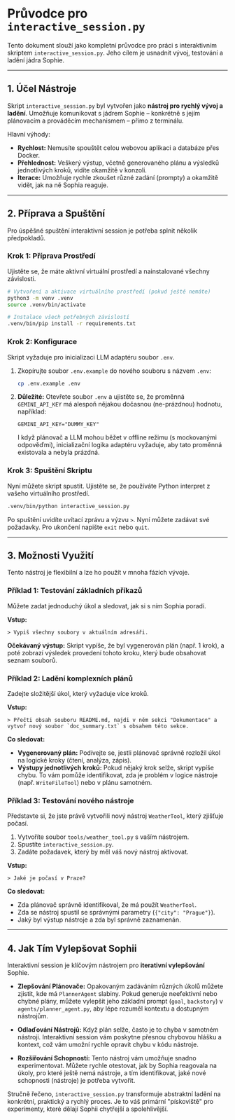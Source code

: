 # Průvodce pro `interactive_session.py`

Tento dokument slouží jako kompletní průvodce pro práci s interaktivním skriptem `interactive_session.py`. Jeho cílem je usnadnit vývoj, testování a ladění jádra Sophie.

---

## 1. Účel Nástroje

Skript `interactive_session.py` byl vytvořen jako **nástroj pro rychlý vývoj a ladění**. Umožňuje komunikovat s jádrem Sophie – konkrétně s jejím plánovacím a prováděcím mechanismem – přímo z terminálu.

Hlavní výhody:
- **Rychlost:** Nemusíte spouštět celou webovou aplikaci a databáze přes Docker.
- **Přehlednost:** Veškerý výstup, včetně generovaného plánu a výsledků jednotlivých kroků, vidíte okamžitě v konzoli.
- **Iterace:** Umožňuje rychle zkoušet různé zadání (prompty) a okamžitě vidět, jak na ně Sophia reaguje.

---

## 2. Příprava a Spuštění

Pro úspěšné spuštění interaktivní session je potřeba splnit několik předpokladů.

### Krok 1: Příprava Prostředí
Ujistěte se, že máte aktivní virtuální prostředí a nainstalované všechny závislosti.

```bash
# Vytvoření a aktivace virtuálního prostředí (pokud ještě nemáte)
python3 -m venv .venv
source .venv/bin/activate

# Instalace všech potřebných závislostí
.venv/bin/pip install -r requirements.txt
```

### Krok 2: Konfigurace
Skript vyžaduje pro inicializaci LLM adaptéru soubor `.env`.

1.  Zkopírujte soubor `.env.example` do nového souboru s názvem `.env`:
    ```bash
    cp .env.example .env
    ```
2.  **Důležité:** Otevřete soubor `.env` a ujistěte se, že proměnná `GEMINI_API_KEY` má alespoň nějakou dočasnou (ne-prázdnou) hodnotu, například:
    ```
    GEMINI_API_KEY="DUMMY_KEY"
    ```
    I když plánovač a LLM mohou běžet v offline režimu (s mockovanými odpověďmi), inicializační logika adaptéru vyžaduje, aby tato proměnná existovala a nebyla prázdná.

### Krok 3: Spuštění Skriptu
Nyní můžete skript spustit. Ujistěte se, že používáte Python interpret z vašeho virtuálního prostředí.

```bash
.venv/bin/python interactive_session.py
```

Po spuštění uvidíte uvítací zprávu a výzvu `>`. Nyní můžete zadávat své požadavky. Pro ukončení napište `exit` nebo `quit`.

---

## 3. Možnosti Využití

Tento nástroj je flexibilní a lze ho použít v mnoha fázích vývoje.

### Příklad 1: Testování základních příkazů
Můžete zadat jednoduchý úkol a sledovat, jak si s ním Sophia poradí.

**Vstup:**
```
> Vypiš všechny soubory v aktuálním adresáři.
```

**Očekávaný výstup:**
Skript vypíše, že byl vygenerován plán (např. 1 krok), a poté zobrazí výsledek provedení tohoto kroku, který bude obsahovat seznam souborů.

### Příklad 2: Ladění komplexních plánů
Zadejte složitější úkol, který vyžaduje více kroků.

**Vstup:**
```
> Přečti obsah souboru README.md, najdi v něm sekci "Dokumentace" a vytvoř nový soubor `doc_summary.txt` s obsahem této sekce.
```

**Co sledovat:**
- **Vygenerovaný plán:** Podívejte se, jestli plánovač správně rozložil úkol na logické kroky (čtení, analýza, zápis).
- **Výstupy jednotlivých kroků:** Pokud nějaký krok selže, skript vypíše chybu. To vám pomůže identifikovat, zda je problém v logice nástroje (např. `WriteFileTool`) nebo v plánu samotném.

### Příklad 3: Testování nového nástroje
Představte si, že jste právě vytvořili nový nástroj `WeatherTool`, který zjišťuje počasí.
1.  Vytvoříte soubor `tools/weather_tool.py` s vaším nástrojem.
2.  Spustíte `interactive_session.py`.
3.  Zadáte požadavek, který by měl váš nový nástroj aktivovat.

**Vstup:**
```
> Jaké je počasí v Praze?
```

**Co sledovat:**
- Zda plánovač správně identifikoval, že má použít `WeatherTool`.
- Zda se nástroj spustil se správnými parametry (`{"city": "Prague"}`).
- Jaký byl výstup nástroje a zda byl správně zaznamenán.

---

## 4. Jak Tím Vylepšovat Sophii

Interaktivní session je klíčovým nástrojem pro **iterativní vylepšování** Sophie.

- **Zlepšování Plánovače:** Opakovaným zadáváním různých úkolů můžete zjistit, kde má `PlannerAgent` slabiny. Pokud generuje neefektivní nebo chybné plány, můžete vylepšit jeho základní prompt (`goal`, `backstory`) v `agents/planner_agent.py`, aby lépe rozuměl kontextu a dostupným nástrojům.

- **Odlaďování Nástrojů:** Když plán selže, často je to chyba v samotném nástroji. Interaktivní session vám poskytne přesnou chybovou hlášku a kontext, což vám umožní rychle opravit chybu v kódu nástroje.

- **Rozšiřování Schopností:** Tento nástroj vám umožňuje snadno experimentovat. Můžete rychle otestovat, jak by Sophia reagovala na úkoly, pro které ještě nemá nástroje, a tím identifikovat, jaké nové schopnosti (nástroje) je potřeba vytvořit.

Stručně řečeno, `interactive_session.py` transformuje abstraktní ladění na konkrétní, praktický a rychlý proces. Je to váš primární "pískoviště" pro experimenty, které dělají Sophii chytřejší a spolehlivější.
